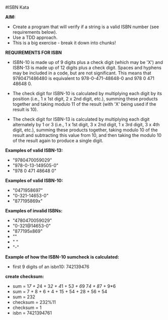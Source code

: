 #ISBN Kata

**AIM:**
* Create a program that will verify if a string is a valid ISBN number (see requirements below).
* Use a TDD approach.
* This is a big exercise - break it down into chunks!


**REQUIREMENTS FOR ISBN**
* ISBN-10 is made up of 9 digits plus a check digit (which may be 'X') and ISBN-13 is made up of 12 digits plus a check digit. Spaces and hyphens may be included in a code, but are not significant. This means that 9780471486480 is
equivalent to 978-0-471-48648-0 and 978 0 471 48648 0.

* The check digit for ISBN-10 is calculated by multiplying each digit by its position (i.e., 1 x 1st digit, 2 x 2nd digit, etc.), summing these products together and taking
modulo 11 of the result (with 'X' being used if the result is 10).

* The check digit for ISBN-13 is calculated by multiplying each digit alternately by 1 or 3 (i.e., 1 x 1st digit, 3 x 2nd digit, 1 x 3rd digit, 3 x 4th digit, etc.), summing these products together, taking modulo 10 of the result and subtracting this value from 10, and then taking the modulo 10 of the result again to produce a single digit.

**Examples of valid ISBN-13:**
  * "9780470059029"
  * "978-0-13-149505-0"
  * "978 0 471 48648 0"

**Examples of valid ISBN-10:**
  * "0471958697"
  * "0-321-14653-0"
  * "877195869x"

**Examples of invalid ISBNs:**
  * "4780470059029"
  * "0-321@14653-0"
  * "877195x869"
  * ""
  * " "
  * "-"

**Example of how the ISBN-10 sumcheck is calculated:**

* first 9 digits of an isbn10: 742139476

**create checksum:**
  * sum = 1*7 + 2*4 + 3*2 + 4*1 + 5*3 + 6*9 7*4 + 8*7 + 9*6
  * sum = 7 + 8 + 6 + 4 + 15 + 54 + 28 + 56 + 54
  * sum = 232
  * checksum = 232%11
  * checksum = 1
  * isbn = 7421394761 